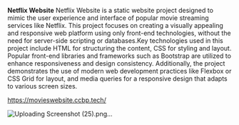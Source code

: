 **Netflix Website**
Netflix Website is a static website project designed to mimic the user experience and interface of popular movie streaming services like Netflix. This project focuses on creating a visually appealing 
and responsive web platform using only front-end technologies, without the need for server-side scripting or databases.Key technologies used in this project include HTML for structuring the content,
CSS for styling and layout. Popular front-end libraries and frameworks such as Bootstrap are utilized to enhance responsiveness and design consistency. Additionally, the project demonstrates 
the use of modern web development practices like Flexbox or CSS Grid for layout, and media queries for a responsive design that adapts to various screen sizes.

https://movieswebsite.ccbp.tech/

![Uploading Screenshot (25).png…]()

